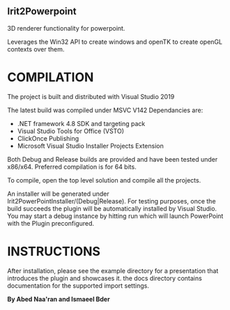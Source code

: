 ## Irit2Powerpoint

3D renderer functionality for powerpoint.

Leverages the Win32 API to create windows and openTK to create openGL contexts over them.

# COMPILATION

The project is built and distributed with Visual Studio 2019

The latest build was compiled under MSVC V142
Dependancies are:
* .NET framework 4.8 SDK and targeting pack
* Visual Studio Tools for Office (VSTO)
* ClickOnce Publishing
* Microsoft Visual Studio Installer Projects Extension

Both Debug and Release builds are provided and have been tested under x86/x64.
Preferred compilation is for 64 bits.

To compile, open the top level solution and compile all the projects.

An installer will be generated under Irit2PowerPointInstaller/(Debug|Release). For testing purposes, once the build succeeds the plugin will be automatically installed by Visual Studio.
You may start a debug instance by hitting run which will launch PowerPoint with the Plugin preconfigured.

# INSTRUCTIONS
After installation, please see the example directory for a presentation that introduces the plugin and showcases it.
the docs directory contains documentation for the supported import settings.

**By Abed Naa'ran and Ismaeel Bder**
